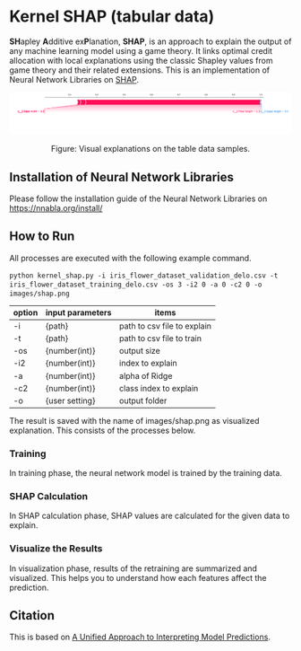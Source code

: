 # Kernel SHAP (tabular data)
**SH**apley **A**dditive ex**P**lanation, **SHAP**, is an approach to explain the output of any machine learning model using a game theory. It links optimal credit allocation with local explanations using the classic Shapley values from game theory and their related extensions. This is an implementation of Neural Network Libraries on [SHAP](https://arxiv.org/abs/1705.07874). 


<p align="center">
<img src='images/sample.png'>
</p>
<p align="center">
Figure: Visual explanations on the table data samples.
</p>


## Installation of Neural Network Libraries
Please follow the installation guide of the Neural Network Libraries on https://nnabla.org/install/


## How to Run
All processes are executed with the following example command.

```
python kernel_shap.py -i iris_flower_dataset_validation_delo.csv -t iris_flower_dataset_training_delo.csv -os 3 -i2 0 -a 0 -c2 0 -o images/shap.png

```

 | option | input parameters | items |
 |--------|------------------|-------|
 | -i  | {path}   | path to csv file to explain |
 | -t  | {path}   | path to csv file to train |
 | -os  |  {number(int)}  | output size |
 | -i2  |  {number(int)}  | index to explain  |
 | -a  |  {number(int)}  | alpha of Ridge  |
 | -c2  |  {number(int)}  | class index to explain  |
 | -o  | {user setting}   | output folder |

The result is saved with the name of images/shap.png as visualized explanation.
This consists of the processes below. 

### Training
In training phase, the neural network model is trained by the training data.

### SHAP Calculation
In SHAP calculation phase, SHAP values are calculated for the given data to explain.

### Visualize the Results
In visualization phase, results of the retraining are summarized and visualized.
This helps you to understand how each features affect the prediction.

 
## Citation
This is based on [A Unified Approach to Interpreting Model Predictions](https://arxiv.org/abs/1705.07874).
